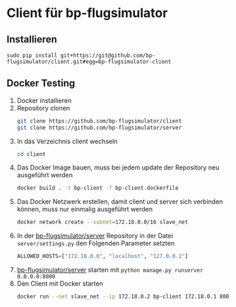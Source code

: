 # Client für bp-flugsimulator

## Installieren

```
sudo pip install git+https://git@github.com/bp-flugsimulator/client.git#egg=bp-flugsimulator-client
```

## Docker Testing

1. Docker installieren
1. Repository clonen
    ```sh
    git clone https://github.com/bp-flugsimulator/client
    git clone https://github.com/bp-flugsimulator/server
    ```
1. In das Verzeichnis client wechseln
    ```sh
    cd client
    ```
1. Das Docker Image bauen, muss bei jedem update der Repository neu ausgeführt werden
    ```sh
    docker build . -t bp-client -f bp-client.dockerfile
    ```
1. Das Docker Netzwerk erstellen, damit client und server sich verbinden können, muss nur einmalig ausgeführt werden
    ```sh
    docker network create --subnet=172.18.0.0/16 slave_net
    ```
1. In der [bp-flugsimulator/server](https://github.com/bp-flugsimulator/server) Repository in der Datei `server/settings.py` den Folgenden Parameter setzten
    ```py
    ALLOWED_HOSTS=["172.18.0.0", "localhost", "127.0.0.1"]
    ```
1. [bp-flugsimulator/server](https://github.com/bp-flugsimulator/server) starten mit `python manage.py runserver 0.0.0.0:8000`
1. Den Client mit Docker starten
    ```sh
    docker run --net slave_net --ip 172.18.0.2 bp-client 172.18.0.1 8000
    ```
